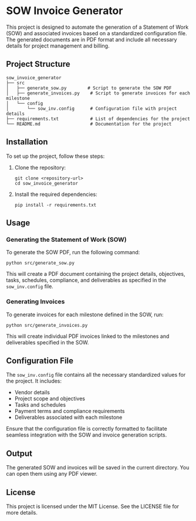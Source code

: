 # SOW Invoice Generator

This project is designed to automate the generation of a Statement of Work (SOW) and associated invoices based on a standardized configuration file. The generated documents are in PDF format and include all necessary details for project management and billing.

## Project Structure

```
sow_invoice_generator
├── src
│   ├── generate_sow.py        # Script to generate the SOW PDF
│   ├── generate_invoices.py    # Script to generate invoices for each milestone
│   └── config
│       └── sow_inv.config      # Configuration file with project details
├── requirements.txt            # List of dependencies for the project
└── README.md                   # Documentation for the project
```

## Installation

To set up the project, follow these steps:

1. Clone the repository:
   ```
   git clone <repository-url>
   cd sow_invoice_generator
   ```

2. Install the required dependencies:
   ```
   pip install -r requirements.txt
   ```

## Usage

### Generating the Statement of Work (SOW)

To generate the SOW PDF, run the following command:

```
python src/generate_sow.py
```

This will create a PDF document containing the project details, objectives, tasks, schedules, compliance, and deliverables as specified in the `sow_inv.config` file.

### Generating Invoices

To generate invoices for each milestone defined in the SOW, run:

```
python src/generate_invoices.py
```

This will create individual PDF invoices linked to the milestones and deliverables specified in the SOW.

## Configuration File

The `sow_inv.config` file contains all the necessary standardized values for the project. It includes:

- Vendor details
- Project scope and objectives
- Tasks and schedules
- Payment terms and compliance requirements
- Deliverables associated with each milestone

Ensure that the configuration file is correctly formatted to facilitate seamless integration with the SOW and invoice generation scripts.

## Output

The generated SOW and invoices will be saved in the current directory. You can open them using any PDF viewer.

## License

This project is licensed under the MIT License. See the LICENSE file for more details.

